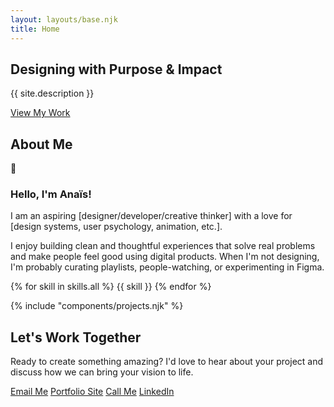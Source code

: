 ```yaml
---
layout: layouts/base.njk
title: Home
---
```


<section id="home" class="hero">
    <div class="hero-container">
        <div class="hero-content">
            <h1>Designing with Purpose & Impact</h1>
            <p>{{ site.description }}</p>
            <a href="#projects" class="cta-button">View My Work</a>
        </div>
        <div class="hero-visual">
            <div class="floating-card">
                <div class="card-content">
                    <div class="card-line"></div>
                    <div class="card-line"></div>
                    <div class="card-line"></div>
                    <div class="card-line"></div>
                </div>
            </div>
        </div>
    </div>
</section>

<section id="about" class="about">
    <div class="container">
        <h2 class="section-title fade-in">About Me</h2>
        <div class="about-content">
            <div class="about-image fade-in">👋</div>
            <div class="about-text fade-in">
                <h3>Hello, I'm Anaïs!</h3>
                <p>I am an aspiring [designer/developer/creative thinker] with a love for [design systems, user psychology, animation, etc.].</p>
                <p>I enjoy building clean and thoughtful experiences that solve real problems and make people feel good using digital products. When I'm not designing, I'm probably curating playlists, people-watching, or experimenting in Figma. </p>
                <div class="skills">
                    {% for skill in skills.all %}
                    <span class="skill-tag">{{ skill }}</span>
                    {% endfor %}
                </div>
            </div>
        </div>
    </div>
</section>

{% include "components/projects.njk" %}

<section id="contact" class="contact">
    <div class="container">
        <div class="contact-content fade-in">
            <h2>Let's Work Together</h2>
            <p>Ready to create something amazing? I'd love to hear about your project and discuss how we can bring your vision to life.</p>
            <div class="contact-links">
                <a href="mailto:{{ site.email }}" class="contact-link">Email Me</a>
                <a href="{{ site.url }}" class="contact-link">Portfolio Site</a>
                <a href="tel:{{ site.phone }}" class="contact-link">Call Me</a>
                <a href="https://linkedin.com/in/anaisfotsing" class="contact-link">LinkedIn</a>
            </div>
        </div>
    </div>
</section>